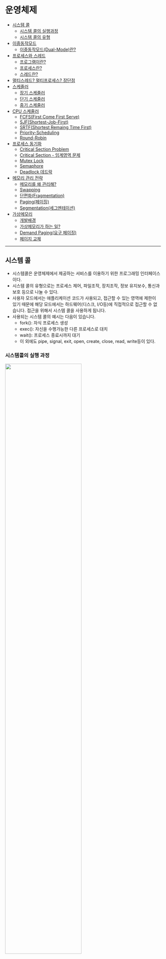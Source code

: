 # 운영체제

- [시스템 콜](#시스템-콜)
    - [시스템 콜의 실행과정](#시스템콜의-실행-과정)
    - [시스템 콜의 유형](#시스템-콜의-유형)
- [이중동작모드](#운영체제의-이중동작모드dual-mode)
    - [이중동작모드(Dual-Mode)란?](#dual-mode란)
- [프로세스와 스레드](#프로세스와-스레드)
    - [프로그램이란?](#프로그램program이란)
    - [프로세스란?](#프로세스process란)
    - [스레드란?](#스레드란)
- [멀티스레드? 멀티프로세스? 장단점](#멀티-프로세스보다-멀티-스레드)
- [스케줄러](#스케줄러)
    - [장기 스케줄러](#장기-스케줄러)
    - [단기 스케줄러](#단기-스케줄러)
    - [중기 스케줄러](#중기-스케줄러)
- [CPU 스케줄러](#cpu-스케줄러)
    - [FCFS(First Come First Serve)](#fcfsfirst-come-first-serve)
    - [SJF(Shortest-Job-First)](#sjfshortest-job-first)
    - [SRTF(Shortest Remaing Time First)](#srtfshortest-remaing-time-first)
    - [Priority-Scheduling](#priority-scheduling)
    - [Round-Robin](#round-robin-정보처리기사-시험에서-갑자기-기억이-나지-않아서-쓰지-못했던)
- [프로세스 동기화](#프로세스-동기화)
    - [Critical Section Problem](#critical-section)
    - [Critical Section - 임계영역 문제](#critical-section-problem임계-영역문제)
    - [Mutex Lock](#mutex-lock)
    - [Semaphore](#semaphore세마포어)
    - [Deadlock 데드락](#deadlock교착상태)
- [메모리 관리 전략](#메모리-관리-전략)
    - [메모리를 왜 관리해?](#메모리를-왜-관리해)
    - [Swapping](#swapping)
    - [단편화(Fragmentation)](#단편화fragmentation)
    - [Paging(페이징)](#paging페이징)
    - [Segmentation(세그멘테이션)](#segmentation세그멘테이션)
- [가상메모리](#가상메모리)
    - [개발배경](#개발-배경)
    - [가상메모리가 하는 일?](#가상메모리가-하는-일)
    - [Demand Paging(요구 페이징)](#demand-paging요구-페이징)
    - [페이지 교체](#페이지-교체)

---

## 시스템 콜
- 시스템콜은 운영체제에서 제공하는 서비스를 이용하기 위한 프로그래밍 인터페이스이다.
- 시스템 콜의 유형으로는 프로세스 제어, 파일조작, 장치조작, 정보 유지보수, 통신과 보호 등으로 나눌 수 있다.
- 사용자 모드에서는 애플리케이션 코드가 사용되고, 접근할 수 있는 영역에 제한이 있기 때문에 해당 모드에서는 하드웨어(디스크, I/O등)에 직접적으로 접근할 수 없습니다. 접근을 위해서 시스템 콜을 사용하게 됩니다.
- 사용되는 시스템 콜의 예시는 다음이 있습니다.
    - fork(): 자식 프로세스 생성
    - exec(): 자신을 수행가능한 다른 프로세스로 대치
    - wait(): 프로세스 종료시까지 대기
    - 이 외에도 pipe, signal, exit, open, create, close, read, write등이 있다.


### 시스템콜의 실행 과정

<img width="70%" src="https://user-images.githubusercontent.com/76734067/212707431-a854e8df-61a1-41cf-90cb-335dbc190c3b.png">

1. 라이브러리 함수(예: printf)를 호출한다.
2. 라이브러리 함수 내부에서 시스템 콜(write)를 호출한다.
3. 시스템 콜의 인덱스를 CPU레지스터에 저장한다.
4. 0x80 인터럽트를 발생시킨다.(커널모드로 전환)
5. IDT(Interrupt Descriptor Table)을 참조하여 system_call()을 호출한다.
6. 이때 `3`에서 저장한 인덱스를 system_call()함수 내에 저장한다.
7. sys_call_table을 참조해 해당 인덱스에 맞는 기능(sys_write)을 호출한다.
8. 수행이 모두 끝나면 사용자 모드로 전환한다.

### 시스템 콜의 유형
시스템콜은 위에서도 설명했듯이 다음 6가지 유형이 있다.
- 프로세스 제어
- 파일 조작
- 디바이스 조작
- 정보관리
- 커뮤니케이션
- 보안

## 운영체제의 이중동작모드(Dual-Mode)

### Dual-Mode란?
  이중 동작 모드(Dual-mode Operation)이란 운영체제를 보호하기 위한 기법입니다. 사용자와 운영체제는 시스템 자원을 공유하기 때문에 사용자에게 제한을 주지 않으면 사용자가 메모리 내의 주요 운영체제 자원을 망가뜨릴 위험이 생기게 됩니다. 따라서 시스템 자원 접근을 제한하는 보호장치가 필수적인데 그를 위해서 이중 동작모드를 사용하게 됩니다. **커널 모드**와 **유저 모드**라는 두가지 모드로 나뉘게 됩니다.
  - 커널모드
    - supervisor mode, system mode, privileged mode등으로도 불리운다.
    - 운영체제를 위한 동작을 담당한다.
    - 시스템의 **모든 메모리에 접근**할 수 있고 **모든 CPU명령을 실행**할 수 있다.
    - 운영체제 코드나 디바이스 드라이버 같은 커널모드 코드를 실행한다.
    - CPU는 커널모드 특권 수준에서 코드를 실행한다.
  - 유저모드
    - 사용자를 위한 동작을 담당한다.
    - 사용자 애플리케이션 코드가 실행된다.
    - 시스템 데이터에 **제한된 접근만이 허용**되며 하드웨어를 직접 접근할 수 없다.
    - 유저 애플리케이션에서 시스템 서비스를 호출하면 유저모드에서 커널모드로 전환된다.
    - 유저모드에서 실행하는 스레드는 자신만의 유저모드 스택을 가진다.

> **서로 다른 시스템 콜을 어떻게 구분할 수 있을까요?**<br>
  커널은 내부적으로 각각의 시스템 콜을 구분하기 위해 기능별로 고유번호를 할당하고 그 번호에 해당하는 제어루틴을 커널 내부에 정의하고 있습니다.

## 프로세스와 스레드

### 프로그램(Program)이란?
- 사전적의미로는 어떤 작업을 위해 실행할 수 있는 파일

### 프로세스(Process)란?
- 사전적의미로는, 컴퓨터에서 연속적으로 실행되고 있는 프로그램
    - **메모리에 올라와서 실행**되고 있는 프로그램의 인스턴스
    - 운영체제로부터 시스템 자원을 할당받는 작업의 단위
    - 동적인 개념에서는 실행중인 프로그램을 의미한다.
- 할당받는 시스템자원에는 무엇이 있나?
    - CPU 시간
    - 운영되기 위해서 필요한 메모리 공간
    - Code, Data, Stack, Heap 구조로 되어있는 독립된 **메모리영역**
- 특징
    - 프로세스는 각각 **독립된 메모리 영역**(Code, Data, Stack, Heap)을 할당받는다.
    - 프로세스당 최소 1개의 스레드(메인스레드)를 가지고 있다.
    - 각 프로세스는 별도의 주소공간에서 실행된다. 다른 프로세스의 데이터에 접근할 수 없다.
    - 다른 프로세스의 자원에 접근하려면 프로세스간 통신(IPC, Inter-Process Communication)을 사용해야한다. 

### 스레드란?
- 프로세스가 할당받은 자원을 이용하는 실행의 단위
- 특징
    - 스레드는 프로세스 영역에서 Stack만 따로 할당받고, Code, Data, Heap영역은 공유한다.
    - 스레드는 한 프로세스 내에서 실행되는 **여러**실행의 흐름으로, 프로세스 내의 주소공간이나 자원들을 같은 프로세스 내의 스레드끼리 공유하면서 실행할 수 있다.
    - 같은 프로세스 안에 있는 스레드들은 힙영역을 공유한다. IPC를 사용하지 않는 이상 프로세스는 다른 프로세스의 자원에 접근할 수 없다는 점을 기억하자.
    - 레지스터와 스택은 별도의 영역을 가진다.
    - 한 프로세스가 프로세스 자원을 변경하면 다른 스레드도 변경된 내용을 읽을 수 있다.
        - 하지만 이 때문에 자원의 동기화문제를 고려해야한다는 단점이 있다.
    
[처음으로](#운영체제)

## 멀티 프로세스보다 멀티 스레드!
멀티 프로세스는 프로그램을 여러개 켜는 것이고, 멀티 스레드는 하나의 프로그램에서 여러 작업을 해결하는 것이다.<br>
멀티 스레드의 장점에 대해서 알아보자
- 자원의 효율성이 증가된다.
    - 멀티 프로세스로 작업하던 작업을 멀티 스레드로 작업할 경우 생성해야하는 프로세스 자원과 시스템콜이 줄어들기 때문에 자원을 효율적으로 관리할 수 있다.
    - 프로세스간의 Context Switching시에 CPU, 레지스터의 교환 뿐만 아니라 RAM과 CPU 사이의 캐시메모리까지 초기화해야하기 때문에 오버헤드가 크기 때문이다.
- 처리비용, 응답시간의 단축
    - 또한 프로세스 간의 통신(IPC)보다 스레드간의 통신의 비용이 싸게 먹히기 때문에 작업들 간의 통신의 부담이 줄어든다.
        - 스레드는 Stack을 제외한 영역의 메모리를 공유하기 때문이다.
    - 프로세스간에 전환하는 속도보다 스레드간에 전환하는 속도가 더 빠르다.
        - Context Switching시에 스레드는 Stack 영역만 처리하기 때문이다.
- 하지만 멀티 스레드를 사용하게 되면 **동기화 문제**를 주의해야한다.
- 스레드간의 자원공유는 전역변수(데이터 세그먼트)를 이용하므로 상용할 때 충돌이 발생할 수도 있다.
- Thread Safe
    - 멀티스레드 환경에서 여러 스레드가 동시에 같은 공유자원에 접근할 때 의도한 대로 동작하는 것을 말한다.
    - Thread Safe 하게 구현하기 위해서는 공유자원에 접근하는 ciritical section을 동기화 기법으로 제어해주어야한다.
    - 동기화 기법으로는 Mutext나 Semaphore가 있다.
    - Reentrant
        - 어떤 함수가 Reentrant하다는 것은 여러스레드가 동시에 접근해도 항상 같은 실행결과를 보장한다는 의미이다.
        - 이를 만족하기 위해서 해당 서브루틴에서 공유자원을 사용하지 않으면 된다.
            - 정적(전역)변수를 사용하거나 반환하지 않고 함수 호출시에 주어진 매개변수만으로 동작하면 된다.
        - Reentrant하다면 Thread-Safe하지만, Thread-Safe하다고 해서 Reentrant한 것은 아니다.

**정리하면**
- 멀티 스레드
    - 장점
        - 멀티 프로세스보다 적은 메모리 공간을 차지한다.
        - Context Switching이 빠르다
    - 단점
        - 오류로 인해서 하나의 스레드가 종료되면 전체 스레드가 종료될 수 있다는 문제점이 있다.
- 멀티 프로세스
    - 장점
        - 하나의 프로세스가 죽더라도 다른 프로세스에는 영향을 끼치지 않고 정상적으로 수행된다는 장점
    - 단점
        - 멀티스레드보다 많은 메모리 공간과 CPU시간을 차지한다.

대상 시스템에 따라서 적합한 동작방식을 선택해야한다.

[처음으로](#운영체제)

## 스케줄러
프로세스를 스케줄링하기 위한 큐에는 세가지 종류가 존재한다.
- Job Queue: 현재 시스템 내에 있는 모든 프로세스의 집합
- Ready Queue: 현재 메모리 내에 있고, CPU 시간을 할당받기를 기다리는 프로세스의 집합
- Device Queue: Device I/O작업을 대기하고 있는 프로세스의 집합
이러한 각각의 큐에 프로세스들을 넣고 빼주는 스케줄러에도 세가지 종류가 존재한다.

### 장기 스케줄러
> 사용할 수 있는 메모리들은 한정되어 있는데 많은 프로세스들이 한꺼번에 메모리에 올라올 경우, 디스크에 임시로 저장된다. 여기 저장되어 있는 프로세스중 어떤 프로세스를 Ready Queue로 보낼지 결정하는 역할을 한다.

- 메모리와 디스크 사이의 스케줄링을 담당한다.
- 프로세스에 메모리를 할당한다.
- 실행중인 프로세스의 수(degree of Multiprogramming)을 제어한다. <-- 중요!
- 프로세스의 상태는 `new -> ready`

### 단기 스케줄러
> 메모리에 올라와 있는 프로세스 중 어떤 프로세스에게 CPU를 할당할지를 결정한다.

- 메모리와 CPU사이의 스케줄링을 담당한다.
- Ready Queue에 있는 프로세스 중 어떤 프로세스를 running시킬지 결정한다.
- 프로세스에 CPU를 할당한다.(`scheduler dispatch`)
- 프로세스의 상태는 `ready -> running -> waiting -> ready`

### 중기 스케줄러
- 여유공간의 마련을 위해 프로세스를 통째로 메모리에서 디스크로 좇아낸다(swapping), 다른말로하면 프로세스를 메모리에서 해제(deallocated)시킨다.
- degree of Multiprogramming을 제어하기 위해서 사용한다.
- 현재 시스템에서 메모리에 너무 많은 프로그램이 올라오는 것을 제어하기 위해서 사용한다.
- 프로세스의 상태는 `ready -> suspended`

### 프로세스의 suspended 상태?
- 외부적인 이유로 프로세스의 수행이 정지된 상태. 메모리에서 완전히 내려간 상태를 말한다.
- 메모리에서 디스크로 전부 `swap out`된다.
- blocked된 상태는 Device I/O작업을 기다리는 상태이기 때문에 스스로 ready 상태로 돌아갈 수 있지만 이 상태는 외부적인 이유로 suspending되었기 때문에 스스로 돌아갈 수 없다.

[처음으로](#운영체제)

## CPU 스케줄러

스케줄러에서 스케줄링할 대상은 Ready Queue에 있는 프로세스를 대상으로 한다.
### FCFS(First Come First Serve)
- 먼저온 작업을 먼저 처리해주는 방식이다.
- `Non-preemptive` 스케줄링
    - CPU를 잡으면 작업이 완료될 때까지 CPU를 반환하지 않는다. 할당되었던 CPU가 반환될 때만 스케줄링이 이루어진다.
- 소요시간이 긴 프로세스가 먼저 도달하게 되면 효율성이 낮아진다.

### SJF(Shortest-Job-First)
- 다른 프로세스가 먼저 도착했어도 CPU사용시간이 짦은 프로세스에게 CPU가 먼저 할당된다.
- `Non-preemptive` 스케줄링 방식이다.
- `starvation`
    - 효율성을 추구하는 것이 가장 중요하긴 하지만, 수행시간이 긴 프로세스가 영원히 CPU를 할당받지 못할수도 있다.

### SRTF(Shortest Remaing Time First)
- `SJF`의 preemtive한 버전이라고 생각하면 편하다.
- 새로운 프로세스가 도착할 때마다 새로운 스케줄링이 이루어진다.
- 선점형(`Preemptive`) 스케줄링
    - 현재 수행중인 프로세스의 남은 CPU 타임보다 더 짧은 CPU 타임을 가지는 프로세스가 도착하면 더 짧은 프로세스에게 CPU를 넘겨주는 스케줄링 방식이다.
- `starvation`
    - `SJF`와 동일하게 `starvation`문제가 있다.

### Priority-Scheduling
- `SJF`나 `SRTF`에서는 시간 짧게 걸리는 작업이 높은 우선순위를 가지고 처리되었다. 하지만 우선순위가 낮은 프로세스는 계속해서 뒤로 밀려서 CPU를 할당받지 못할수도 있는데, 이를 `starvation`이라고 한다.
- 우선순위가 가장 높은 프로세스에게 CPU를 할당하는 스케줄링을 말한다.
- Preemptive Scheduling
    - 더 높은 우선순위의 프로세스가 도착하면 실행중인 프로세스를 멈추고 CPU를 선점한다.
- Non-Premmptive Scheduling
    - 더 높은 우선순위의 프로세스가 도작하면 Ready Queue의 Head에 넣는다.
- 우선순위가 낮은 프로세스는 계속해서 뒤로 밀려서 CPU를 할당받지 못하는, `starvation`문제가 발생할 수 있다.
- 우선순위가 낮았던 프로세스라도 오래 기다리면 높은 우선순위를 주는 `aging`이라는 방법을 사용해서 해결한다.

### Round-Robin (~~정보처리기사 시험에서 갑자기 기억이 나지 않아서 쓰지 못했던~~)
- interactive한 작업을 할 때 현대에 보편적으로 사용할 수 있는 방법이다.
- 각 프로세스가 동일한 크기의 할당시간(time quantum)을 가지게 된다.
- 할당시간이 지나면 CPU가 다른 프로세스에게 선점당하고 ready queue의 가장 뒤에가서 다시 줄을 선다
- CPU사용시간이 랜덤한 프로세스들이 섞여있을 때 효율적이다.
- 프로세스의 context를 save할 수 있기 때문에 가능한 방식이다.
- 응답이 빠르다는 장점이 있지만, context switching이 자주 일어나는만큼 오버헤드가 많이 소모된다는 단점이 있다.

> ⚠️ 주의점<br>
> `time quantum`이 너무길어지면 `FCFS` 알고리즘과 다를바 없어진다.<br>
> `time quantum`이 너무 짧으면 context switching이 그만큼 자주일어나 오버헤드가 많이 소모된다.<br>
> 따라서 적절한 수준의 `time quantum`을 찾는 것이 중요하다.

[처음으로](#운영체제)

## 프로세스 동기화
### `Critical Section`
- 앞의 멀티스레딩의 문제점에서도 보았듯이, 동일한 자원에 동시에 접근하는 작업을 실행하는 **코드 영역**을 `Critical Section`이라 부른다.

### Critical Section Problem(임계 영역문제)
- 프로세스들이 `Critical Section`을 함께 사용할 수 있는 프로토콜을 설계해야한다.
- 해결을 위한 기본 조건
    - Mutual Exclusive(상호 배제)
        - 하나의 프로세스가 `Critical Section` 내부에서 시행중이라면, 다른 프로세스들은 그들이 거쳐야하는 `Critical Section`에서 실행될 수 없다.
    - Progress(진행)
        - `Ciritical Section`에서 실행중인 프로세스가 없고, 별도의 동작이 없는 프로세스들만 `Ciritcal Section`의 진입 후보가 될 수 있다.
    - Bounded Waiting(한정된 대기)
        - 어떤 프로세스가 `Ciritical Section`에 진입 신청 후부터 받아들여질 때까지, 다른 프로세스들이 `Ciritical Section`에 진입하는 횟수는 제한이 있어야한다.

### 동기화 문제 해결책
### Mutex Lock
- 공유자원에 동시에 접근하는 것을 막기 위해서 Ciritical Section에 진입하는 프로세스가 Lock을 획득하고, 나올때 Lock을 방출해서 동시에 접근되지 않도록 하는 방법이다.
- 하지만 다중 처리기 환경에서는 시간적인 효율성 측면에서 적용할 수 없다.
### Semaphore(세마포어)
- Mutex Lock과 마찬가지고 Critical Section에 접근하는 문제를 해결하기 위해서 만든 동기화 도구이다.
- 세마포어에는 Counting/Binary Semaphore 추가지 종류가 있다.
    - 카운팅 세마포어(Counting Semaphore)
        - 세마포어의 개수만큼 스레드가 자원에 접근할 수 있다.
        - 당연히 자원에 접근할 수 있는 수만큼 세마포어 값이 초기화된다.
        - 자원을 사용하면 세마포어가 감소, 방출하면 세마포어가 증가한다.
    - 이진 세마포어(Binary Semaphore)
        - MUTEX라고도 부르며, 상호배제의(Mutext Exclusive)의 머릿글자를 따서 만들어졌다.
        - 이름처럼 0과 1사이의 값만 가능하다. 다중 프로세스들 사이의 Critical Section 문제를 해결하기 위해서 사용한다.
- 단점
    - Busy Waiting
        - spin lock이란 만약 다른 스레드가 lock을 소유하고 있다면, 그 lock이 반환될 때까지 계속 확인하며 기다리는 것이다.
        - 말 그대로 바쁘게 기다리는 Busy Waiting이다. Critical Section에 진입해야 하는 프로세스가 진입코드를 계속 반복해서 실행해야한다.
        - CPU 시간을 낭비하게 된다.
        - 해결방법으로는 Semaphore에서 Ciritical Section에 접근하려다 실패한 프로세스를 Block 시킨 다음에 Ciritical Section에 자리가 났을 때 깨우는 방식을 사용한다.
            - Busy Waiting으로 인한 시간 낭비 문제가 해결된다.
### Deadlock(교착상태)
- 세마포어가 Ready Queue를 가지고 있고, 둘 이상의 프로세스가 Critical Section의 진입을 무한정 기다리고 있고, Ciritical Section에서 실행되는 프로세스는 진입 대기중인 프로세스가 실행되어야만 빠져나올 수 있는 상황을 지칭한다.

[처음으로](#운영체제)

## 메모리 관리 전략
### 메모리를 왜 관리해?
- 각각의 프로세스가 독립된 메모리 공간을 가지고, 운영체제 혹은 다른 프로세스의 메모리 공간에 접근할수 없는 제한이 걸려있다. 운영체제만이 운영체제 메모리영역과 사용자 메모리 영역의 접근에 제약을 받지 않으면서 메모리를 관리할 수 있다.

### Swapping
- 메모리 관리를 위해서 사용되는 기법이다.
- 메모리가 할당된 프로세스가 너무 많거나 CPU할당시간이 끝난 프로세스의 메모리를 보조 기억장치(하드디스크 등)으로 내보내고 다른 프로세스의 메모리를 불러들일 수 있다.

    > 이러한 과정을 swap이라고 한다. 주 기억장치(RAM)으로 불러오는 과정을 swap-in이라 하고, 디스크로 내보내는 것을 swap-out이라고 한다.
    > swap에는 소요시간이 많이 들어가기 때문에 현재는 메모리공간이 부족할때 주로 수행한다.

### 단편화(Fragmentation)
- 프로세스들이 메모리에 적재되고 삭제되다보면 메모리 공간 사이사이에 자유공간들이 늘어나게 되는데 이것을 단편화(Fragmentation)이라고 부른다. 단편화에는 두가지 종류가 있다.

    |`A 프로세스`|free|`B 프로세스`|free|`C 프로세스`|free|`D 프로세스`|
    |:-:|:-:|:-:|:-:|:-:|:-:|:-:|

    - `외부단편화`: RAM에서 사용하지 못하게 되는 부분들을 모두 합치면 충분한 공간이 되는 부분들이 분산되어있는 경우를 말한다.
    - `내부단편화`: **프로세스가 사용하는** 메모리 공간에 포함된 남는 부분을 말한다.

- 해결책: compaction(압축)
    - 외부 단편화를 해소하기 위해서 프로세스가 사용하는 메모리 공간을 한쪽으로 몰아서 자유공간을 확보하는 방법이다.
    - 작업 효율이 좋지 않다는 단점이 있다.

    |`A 프로세스`|`B 프로세스`|`C 프로세스`|`D 프로세스`|free|free|free|
    |:-:|:-:|:-:|:-:|:-:|:-:|:-:|

### Paging(페이징)
- 하나의 프로세스가 사용하는 메모리 공간이 연속이어야 한다는 제약을 없애버린 메모리 관리 기법이다.
- 앞에서 본 외부단편화와 압축 작업을 해소하기 위해서 생긴 방법론이다.
- 물리메모리는 `frame`이라는 고정 크기로 분리되어있고, 논리메모리는 `page`라고 불리는 고정크기의 **블록**으로 분리된다.
- 페이징 기법을 사용해서 논리 메모리가 물리메모리에 저장될 때 연속되어 저장될 필요가 없어진다. 물리메모리의 남는 공간에 적절하게 배치됨으로써 외부 단편화를 해결할 수 있다는 큰 장점이 있다.
- 하지만 내부단편화 문제의 비중이 늘어난다는 단점이 있다.

### Segmentation(세그멘테이션)
- 페이징이 프로세스의 메모리 공간을 물리적으로 일정한 길이로 나눈 것이라면 세그먼트는 프로세스의 논리적인 내용을 기반으로 해서 메모리에 배치한다. 세그먼트의 길이는 일반적으로 같지 않다.
- 세그먼트 번호 + 변위, 세그먼트 테이블에는 각 세그먼트의 기준(세그먼트의 시작 물리주소)와 한계(세그먼트의 길이)를 저장한다.
- 서로 다른 크기의 세그먼트 들이 메모리에 적재되고 삭제되는 일이 반복되다 보면, 자유공간이 많아져 외부단편화가 일어날 수 있다.
- 세그먼트의 크기는 일정하지 않기 때문에 limit가 주어진다. 이 세그먼트의 크기를 넘어서는 주소가 들어오면 인터럽트가 발생해서 해당 프로세스를 강제로 종료시킨다.

## 가상메모리
- 프로세스 전체가 메모리 내에 올라오지 않더라도 실행이 가능하도록 하는 기법이다.
- 프로그램이 물리메모리보다 커도 된다는 주요 장점이 있다.
### 개발 배경
- 원래는 **실행하려는 코드의 전부를 물리메모리에 존재시켜야 했다.**
- **메모리 용량보다 큰 프로그램은 실행시킬 수 없었다.**
- 여러 프로그램을 동시에 메모리에 올리기에는 용량의 한계, 페이지 교체등의 성능 이슈가 발생했다.
- 별로 사용되지 않는 코드들이 메모리를 차지하는 것을 보고 전체 프로그램이 메모리에 올라와있을 필요는 없다는 것을 알게 되었다.

**프로그램의 일부만 메모리에 올릴 수 있다면?**

- 물리메모리의 크기에 제약받지 않게 된다.
- 더 많은 프로그램을 동시에 실행할 수 있게 된다. `응답시간`은 유지되고, `CPU이용률`과 `처리율`은 높아진다.
- `swap`에 필요한 입출력이 줄어들기 때문에 프로그램이 빠르게 실행된다.

### 가상메모리가 하는 일
- 실제의 물리 메모리 개념과 사용자의 논리메모리 개념을 분리하였다.
- 작은 메모리를 가지고도 큰 `가상 주소공간을` 프로그래머에게 제공할 수 있다.

**가상 주소공간이 뭔가요?**
- 한 프로세스가 메모리에 저장되는 논리적인 모습을 가상메모리에 구현한 공간.
- 직접적으로 필요하지 않은 메모리 공간은 실제 물리메모리에 올리지 않는 방법으로 물리메모리를 절약할 수 잇다.
- 한 프로그램에 100KB가 요구되었고, 실행까지에 필요한 메모리 공간(Stack, Heap, Code, Data)의 합이 40KB라면, 실제 물리메모리에는 40KB만 올라가 있고, 나머지 60KB는 필요시에 물리메모리에 요구하게 된다.

**프로세스간 페이지 공유**

가상메모리는...

- `시스템 라이브러리`가 여러 프로세스들 사이에서 공유될 수 있도록 해준다. 라이브러리에 올라가있는 `물리 메모리 페이지`들은 모든 프로세스에 공유되고 있다.
- 프로세스들이 메모리를 공유하는 것을 가능하게 하고, 프로세스들이 공유메모리를 통해 통신할 수 있다. 각프로세스들은 자신의 주소공간처럼 인식하지만, 실제 물리메모리는 공유되고 있는 것이다.

### **Demand Paging(요구 페이징)**
- 프로그램 시작시에 프로그램 전체를 디스크에서 메모리로 적재하는 대신, 초기에 필요한 것들만 적재하는 전략을 말한다.
- 가상메모리 시스템에서 많이 사용되며, 가상메모리는 대개 페이지로 관리된다.
- 실행과정에서 **필요해질 때** 페이지들이 적재된다. 즉, **한 번도 접근되지 않은 페이지는 물리메모리에 올라가지 않는다.**
- 프로세스 내의 개별 페이지들은 `페이저(pager)`에 의해서 관리된다. 페이저는 프로세스 실행에 실제 필요한 페이지들만 메모리로 읽어 옮으로써, 사용되지 않을 페이지를 가져오는 시간낭비와 메모리낭비를 줄일 수 있다.

### 페이지 교체
- 프로그램 실행시에 모든 항목이 물리메모리에 올라오지 않기 때문에 프로세스의 동작에 필요한 페이지를 요청하는 과정에서 page fault가 발생하게 되면 원하는 페이지를 보조저장장치에서 가져오게 된다.
- 모든 물리메모리가 사용중이라면 페이지 교체가 이루어져야한다.

**기본적으로 물리메모리가 모두 사용중인 상황에서의 흐름은 다음과 같다.**

1. 디스크에서 필요한 페이지의 위치를 찾는다.
2. 페이지의 빈 프레임을 찾는다.
    - `페이지 교체 알고리즘`을 통해 희생될(victim)페이지를 고른다.
    - 희생될 페이지를 디스크에 기록하고, 관련 페이지 테이블을 수정한다.
3. 새롭게 비워진 페이지 테이블 프레임에 새 페이지를 읽어오고, 프레임 테이블을 수정한다.
4. 사용자 프로세스 재시작

**페이지 교체 알고리즘은 다음과 같다.**

- FIFO 페이지 교체
    - 가장 간단한 페이지교체 알고리즘이다.
    - 이름 그대로, 먼저 물리메모리에 들어온 페이지 순서대로 교체시점에 먼저 나가게 된다.
    - 장점
        - 이해하기도 쉽고, 구현하기 쉽다.
    - 단점
        - 오래된 페이지가 항상 불필요한 정보를 가지고 있지는 않다. (ex.전역변수)
        - 처음부터 활발하게 사용되는 페이지를 교체해서 페이지 부재율을 높이는 부작용을 초래할 수 있다.
        - `Balady의 모순`: 페이지를 저아할 수 있는 페이지 프레임의 수를 늘려도 되려 페이지의 부재가 더 많이 발생하는 모순이 존재한다.
- 최적 페이지 교체(Optimal Page Replacement)
    - 앞으로 가장 오랫동안 사용되지 않을 페이지를 찾아서 교체하는 것이다.
    - 알고리즘 중 가장 낮은 페이지 부재율을 보장하지만, 프로세스의 메모리 참조 계획을 미리 파악할 방법이 없기 때문에 구현에 어려움이 있다.
- LRU 페이지 교체(LRU Page Replacement)
    - 가장 오랫동안 사용되지 않은 페이지를 선택하여 교체하는 방법이다.
    - FIFO보다 우수하고, OPT보다는 그렇지 않다.
    - 현실성있는 교체 알고리즘 중에서는 제일 좋다.



